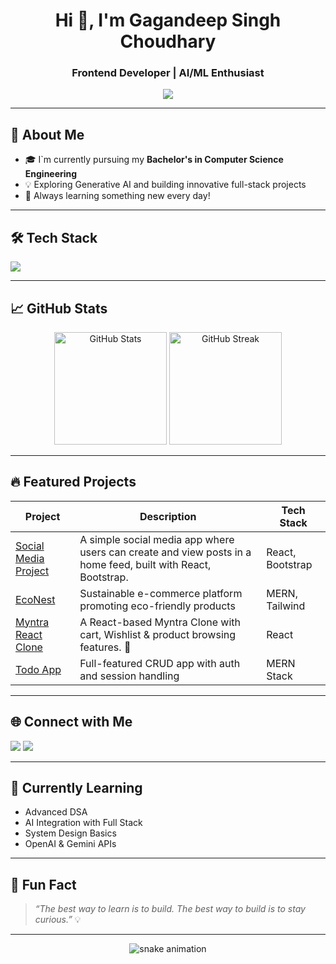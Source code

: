 <h1 align="center">Hi 👋, I'm Gagandeep Singh Choudhary</h1>
<h3 align="center">Frontend Developer | AI/ML Enthusiast</h3>

<p align="center">
  <img src="https://readme-typing-svg.demolab.com/?lines=Passionate%20Coder%20%7C%20Frontend%20Dev%20%7C%20AI%20Explorer;Always%20Learning%20and%20Building..." />
</p>

---

## 🚀 About Me
- 🎓 I`m currently pursuing my **Bachelor's in Computer Science Engineering**
- 💡 Exploring Generative AI and building innovative full-stack projects  
- 🧠 Always learning something new every day!

---

## 🛠️ Tech Stack

<p align="left">
  <img src="https://skillicons.dev/icons?i=react,nodejs,express,mongodb,tailwind,python,js,git,github,vscode,figma,c,cpp,html,css" />
</p>

---

## 📈 GitHub Stats

<p align="center">
  <img src="https://github-readme-stats.vercel.app/api?username=dhruvaaArya05&show_icons=true&theme=radical" alt="GitHub Stats" height="180px"/>
  <img src="https://github-readme-streak-stats.herokuapp.com?user=dhruvaaArya05&theme=radical" alt="GitHub Streak" height="180px"/>
</p>

---

## 🔥 Featured Projects

| Project | Description | Tech Stack |
|--------|-------------|------------|
| [Social Media Project](https://github.com/dhruvaaArya05/Social-Media-Project) | A simple social media app where users can create and view posts in a home feed, built with React, Bootstrap. | React, Bootstrap |
| [EcoNest](https://github.com/dhruvaarya/EcoShop) | Sustainable e-commerce platform promoting eco-friendly products | MERN, Tailwind |
| [Myntra React Clone](https://github.com/dhruvaaArya05/Myntra-React-Clone) | A React-based Myntra Clone with cart, Wishlist & product browsing features. 🚀 | React |
| [Todo App](https://github.com/dhruvaarya/todo-app) | Full-featured CRUD app with auth and session handling | MERN Stack |

---

## 🌐 Connect with Me

<p>
  <a href="https://www.linkedin.com/in/dhruvaarya/"><img src="https://img.shields.io/badge/LinkedIn-blue?style=for-the-badge&logo=linkedin" /></a>
  <a href="mailto:dhruvaa866@email.com"><img src="https://img.shields.io/badge/Email-D00000?style=for-the-badge&logo=gmail&logoColor=white" /></a>
</p>

---

## 🧠 Currently Learning

- Advanced DSA
- AI Integration with Full Stack
- System Design Basics
- OpenAI & Gemini APIs

---

## 📌 Fun Fact

> *“The best way to learn is to build. The best way to build is to stay curious.”* 💡

---

  <p align="center">
  <img src="https://raw.githubusercontent.com/dhruvaaArya05/dhruvaaArya05/output/github-contribution-grid-snake.svg" alt="snake animation" />
</p>


<!--
**dhruvaaArya05/dhruvaaArya05** is a ✨ _special_ ✨ repository because its `README.md` (this file) appears on your GitHub profile.

Here are some ideas to get you started:

- 🔭 I’m currently working on ...
- 🌱 I’m currently learning ...
- 👯 I’m looking to collaborate on ...
- 🤔 I’m looking for help with ...
- 💬 Ask me about ...
- 📫 How to reach me: ...
- 😄 Pronouns: ...
- ⚡ Fun fact: ...
-->

<!--
**GagandeepSingh20/GagandeepSingh20** is a ✨ _special_ ✨ repository because its `README.md` (this file) appears on your GitHub profile.

Here are some ideas to get you started:

- 🔭 I’m currently working on ...
- 🌱 I’m currently learning ...
- 👯 I’m looking to collaborate on ...
- 🤔 I’m looking for help with ...
- 💬 Ask me about ...
- 📫 How to reach me: ...
- 😄 Pronouns: ...
- ⚡ Fun fact: ...
-->
